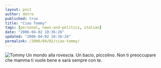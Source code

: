 ```yaml
---
layout: post
author: detro
published: true
title: "Ciao Tommy"
tags: [personal, news-and-politics, italian]
date: "2006-04-02 10:36:26"
updated: "2006-04-02 10:36:26"
permalink: /2006/04/02/ciao-tommy/
---
```


<img src="http://www.unita.it/images/2006aprile/0401tommaso.jpg" alt="Tommy" />
Un mondo alla rovescia.
Un bacio, piccolino.
Non ti preoccupare che mamma ti vuole bene e sarà sempre con te.
